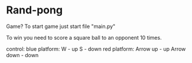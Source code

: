 # Rand-pong
Game?
To start game just start file "main.py"

To win you need to score a square ball to an opponent 10 times.

control:
  blue platform:
    W - up
    S - down
  red platform:
    Arrow up - up
    Arrow down - down
